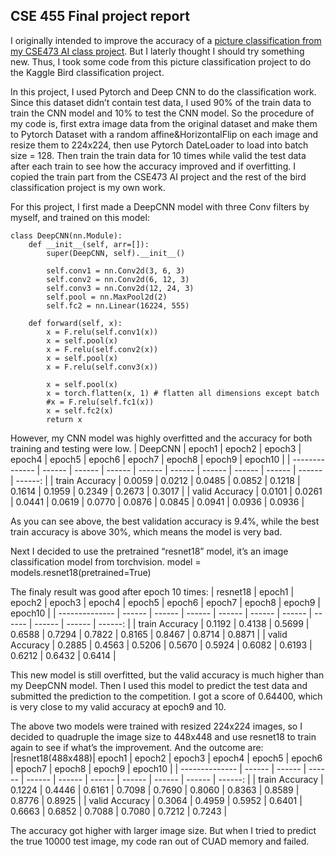 ## CSE 455 Final project report ##
I originally intended to improve the accuracy of a [picture classification from my CSE473 AI class project](https://courses.cs.washington.edu/courses/cse473/22wi/assignments/hw5/index.html). But I laterly thought I should try something new. Thus, I took some code from this picture classification project to do the Kaggle Bird classification project. 

In this project, I used Pytorch and Deep CNN to do the classification work. Since this dataset didn’t contain test data, I used 90% of the train data to train the CNN model and 10% to test the CNN model. 
So the procedure of my code is, first extra image data from the original dataset and make them to Pytorch Dataset with a random affine&HorizontalFlip on each image and resize them to 224x224, then use Pytorch DateLoader to load into batch size = 128. Then train the train data for 10 times while valid the test data after each train to see how the accuracy improved and if overfitting. I copied the train part from the CSE473 AI project and the rest of the bird classification project is my own work.

For this project, I first made a DeepCNN model with three Conv filters by myself, and trained on this model:

    class DeepCNN(nn.Module):
        def __init__(self, arr=[]):
            super(DeepCNN, self).__init__()
            
            self.conv1 = nn.Conv2d(3, 6, 3)           
            self.conv2 = nn.Conv2d(6, 12, 3)          
            self.conv3 = nn.Conv2d(12, 24, 3)         
            self.pool = nn.MaxPool2d(2)
            self.fc2 = nn.Linear(16224, 555)       

        def forward(self, x):
            x = F.relu(self.conv1(x))
            x = self.pool(x)
            x = F.relu(self.conv2(x))
            x = self.pool(x)
            x = F.relu(self.conv3(x))

            x = self.pool(x)
            x = torch.flatten(x, 1) # flatten all dimensions except batch
            #x = F.relu(self.fc1(x))
            x = self.fc2(x)
            return x
However, my CNN model was highly overfitted and the accuracy for both training and testing were low.
|      DeepCNN    | epoch1 | epoch2 | epoch3 | epoch4 | epoch5 | epoch6 | epoch7 | epoch8 | epoch9 | epoch10 |
|  -------------- | ------ | ------ | ------ | ------ | ------ | ------ | ------ | ------ | ------ | ------: |
|  train Accuracy | 0.0059 | 0.0212 | 0.0485 | 0.0852 | 0.1218 | 0.1614 | 0.1959 | 0.2349 | 0.2673 | 0.3017  |
|  valid Accuracy | 0.0101 | 0.0261 | 0.0441 | 0.0619 | 0.0770 | 0.0876 | 0.0845 | 0.0941 | 0.0936 | 0.0936  |

As you can see above, the best validation accuracy is 9.4%, while the best train accuracy is above 30%, which means the model is very bad.

Next I decided to use the pretrained “resnet18” model, it’s an image classification model from torchvision. 
    model = models.resnet18(pretrained=True)
    
The finaly result was good after epoch 10 times:
|      resnet18   | epoch1 | epoch2 | epoch3 | epoch4 | epoch5 | epoch6 | epoch7 | epoch8 | epoch9 | epoch10 |
|  -------------- | ------ | ------ | ------ | ------ | ------ | ------ | ------ | ------ | ------ | ------: |
|  train Accuracy | 0.1192 | 0.4138 | 0.5699 | 0.6588 | 0.7294 | 0.7822 | 0.8165 | 0.8467 | 0.8714 | 0.8871  |
|  valid Accuracy | 0.2885 | 0.4563 | 0.5206 | 0.5670 | 0.5924 | 0.6082 | 0.6193 | 0.6212 | 0.6432 | 0.6414  |

This new model is still overfitted, but the valid accuracy is much higher than my DeepCNN model. Then I used this model to predict the test data and submitted the prediction to the competition. I got a score of 0.64400, which is very close to my valid accuracy at epoch9 and 10.

The above two models were trained with resized 224x224 images, so I decided to quadruple the image size to 448x448 and use resnet18 to train again to see if what’s the improvement. And the outcome are:
|resnet18(488x488)| epoch1 | epoch2 | epoch3 | epoch4 | epoch5 | epoch6 | epoch7 | epoch8 | epoch9 | epoch10 |
|  -------------- | ------ | ------ | ------ | ------ | ------ | ------ | ------ | ------ | ------ | ------: |
|  train Accuracy | 0.1224 | 0.4446 | 0.6161 | 0.7098 | 0.7690 | 0.8060 | 0.8363 | 0.8589 | 0.8776 | 0.8925  |
|  valid Accuracy | 0.3064 | 0.4959 | 0.5952 | 0.6401 | 0.6663 | 0.6852 | 0.7088 | 0.7080 | 0.7212 | 0.7243  |

The accuracy got higher with larger image size. But when I tried to predict the true 10000 test image, my code ran out of CUAD memory and failed. 


